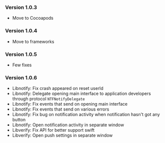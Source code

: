 ### Version 1.0.3

* Move to Cocoapods

### Version 1.0.4

* Move to frameworks

### Version 1.0.5

* Few fixes

### Version 1.0.6

* Libnotify: Fix crash appeared on reset userId
* Libnotify: Delegate opening main interface to application developers through protocol `NTFNotifyDelegate`
* Libnotify: Fix events that send on opening main interface
* Libnotify: Fix events that send on various errors
* Libnotify: Fix bug on notification activity when notification hasn't got any button
* Libnotify: Open notification activity in separate window
* Libverify: Fix API for better support swift
* Libverify: Open push settings in separate window
